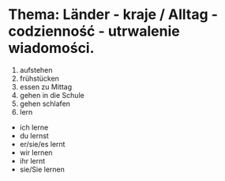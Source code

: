 # Thema: Länder - kraje / Alltag - codzienność - utrwalenie wiadomości.
1. aufstehen
2. frühstücken
3. essen zu Mittag
4. gehen in die Schule
5. gehen schlafen
6. lern
  - ich lerne
  - du lernst
  - er/sie/es lernt
  - wir lernen
  - ihr lernt
  - sie/Sie lernen
